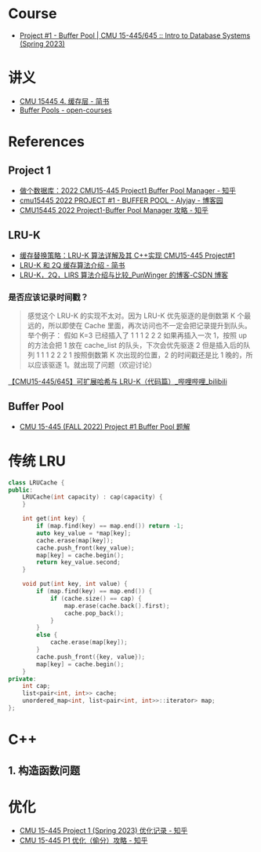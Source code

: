 # Course

- [Project #1 - Buffer Pool | CMU 15-445/645 :: Intro to Database Systems (Spring 2023)](https://15445.courses.cs.cmu.edu/spring2023/project1/)

# 讲义

- [CMU 15445 4. 缓存层 - 简书](https://www.jianshu.com/p/0851421f4cb8)
- [Buffer Pools - open-courses](https://zhenghe.gitbook.io/open-courses/cmu-15-445-645-database-systems/buffer-pools)

# References

## Project 1

- [做个数据库：2022 CMU15-445 Project1 Buffer Pool Manager - 知乎](https://zhuanlan.zhihu.com/p/571927310)
- [cmu15445 2022 PROJECT #1 - BUFFER POOL - Alyjay - 博客园](https://www.cnblogs.com/alyjay/p/16709121.html)
- [CMU15445 2022 Project1-Buffer Pool Manager 攻略 - 知乎](https://zhuanlan.zhihu.com/p/593982056)

## LRU-K

- [缓存替换策略：LRU-K 算法详解及其 C++实现 CMU15-445 Project#1](https://blog.csdn.net/AntiO2/article/details/128439155)
- [LRU-K 和 2Q 缓存算法介绍 - 简书](https://www.jianshu.com/p/c4e4d55706ff)
- [LRU-K，2Q，LIRS 算法介绍与比较_PunWinger 的博客-CSDN 博客](https://blog.csdn.net/pun_c/article/details/50920469)

### 是否应该记录时间戳？

> 感觉这个 LRU-K 的实现不太对。因为 LRU-K 优先驱逐的是倒数第 K 个最远的，所以即使在 Cache 里面，再次访问也不一定会把记录提升到队头。
> 举个例子：
> 假如 K=3
> 已经插入了 1 1 1 2 2 2
> 如果再插入一次 1，按照 up 的方法会把 1 放在 cache_list 的队头，下次会优先驱逐 2
> 但是插入后的队列 1 1 1 2 2 2 1 按照倒数第 K 次出现的位置，2 的时间戳还是比 1 晚的，所以应该驱逐 1。就出现了问题（欢迎讨论）

[【CMU15-445/645】可扩展哈希与 LRU-K（代码篇）\_哔哩哔哩_bilibili](https://www.bilibili.com/video/BV1h14y1H7g1)

## Buffer Pool

- [CMU 15-445 (FALL 2022) Project #1 Buffer Pool 题解](https://blog.csdn.net/AntiO2/article/details/128554356)

# 传统 LRU

```c++
class LRUCache {
public:
    LRUCache(int capacity) : cap(capacity) {
    }

    int get(int key) {
        if (map.find(key) == map.end()) return -1;
        auto key_value = *map[key];
        cache.erase(map[key]);
        cache.push_front(key_value);
        map[key] = cache.begin();
        return key_value.second;
    }

    void put(int key, int value) {
        if (map.find(key) == map.end()) {
            if (cache.size() == cap) {
                map.erase(cache.back().first);
                cache.pop_back();
            }
        }
        else {
            cache.erase(map[key]);
        }
        cache.push_front({key, value});
        map[key] = cache.begin();
    }
private:
    int cap;
    list<pair<int, int>> cache;
    unordered_map<int, list<pair<int, int>>::iterator> map;
};
```

# C++

## 1. 构造函数问题

# 优化

- [CMU 15-445 Project 1 (Spring 2023) 优化记录 - 知乎](https://zhuanlan.zhihu.com/p/617466684)
- [CMU 15-445 P1 优化（偷分）攻略 - 知乎](https://zhuanlan.zhihu.com/p/644160340)
